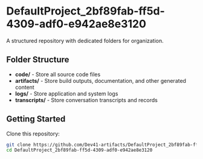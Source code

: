 # DefaultProject_2bf89fab-ff5d-4309-adf0-e942ae8e3120
A structured repository with dedicated folders for organization.

## Folder Structure

- **code/** - Store all source code files
- **artifacts/** - Store build outputs, documentation, and other generated content
- **logs/** - Store application and system logs
- **transcripts/** - Store conversation transcripts and records

## Getting Started

Clone this repository:
```bash
git clone https://github.com/Dev41-artifacts/DefaultProject_2bf89fab-ff5d-4309-adf0-e942ae8e3120
cd DefaultProject_2bf89fab-ff5d-4309-adf0-e942ae8e3120
```
